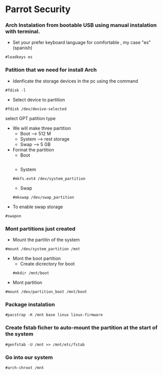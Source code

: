 # Parrot Security 

### Arch Instalation from bootable USB using manual instalation with terminal.

* Set your prefer keyboard language for comfortable , my case "es" (spanish)
~~~
#loadkeys es
~~~
### Patition that we need for install Arch
* Idenficate the storage devices in the pc using the command 
~~~
#fdisk -l 
~~~
* Select device to partition

~~~
#fdisk /dev/devive-selected
~~~
  select GPT patition type

* We will make three partition
  - Boot --> 512 M
  - System --> rest storage
  - Swap --> 5 GB
* Format the partition 
  - Boot
  ~~~

  ~~~
  - System
  ~~~
  #mkfs.ext4 /dev/system_partition
  ~~~
  - Swap
  ~~~
  #mkswap /dev/swap_partition
  ~~~
* To enable swap storage
~~~
#swapon 
~~~
### Mont partitions just created
  - Mount the partitin of the system
  ~~~
  #mount /dev/system_partition /mnt
  ~~~
  - Mont the boot partition
    - Create dicrectory for boot
    ~~~
    #mkdir /mnt/boot
    ~~~
  - Mont partition
  ~~~ 
  #mount /dev/partition_boot /mnt/boot
  ~~~
### Package instalation
~~~
#pacstrap -K /mnt base linux linux-firmware
~~~
### Create fstab ficher to auto-mount the partition at the start of the system
~~~
#genfstab -U /mnt >> /mnt/etc/fstab
~~~
### Go into our system 
~~~
#arch-chroot /mnt
~~~
